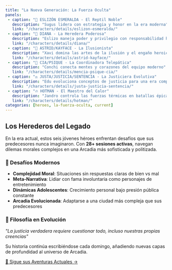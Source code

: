```yaml
---
title: "La Nueva Generación: La Fuerza Oculta"
panels:
 - caption: "🦎 ESLIZÓN ESMERALDA - El Reptil Noble"
   description: "Sugus lidera con estrategia y honor en la era moderna"
   link: "/characters/details/eslizon-esmeralda/"
 - caption: "💎 DIANA - La Heredera Poderosa"
   description: "Eslizo maneja poder y privilegio con responsabilidad heroica"
   link: "/characters/details/diana/"
 - caption: "🎪 ASTRID/KAYFACE - La Ilusionista"
   description: "Xavi domina las artes de la ilusión y el engaño heroico"
   link: "/characters/details/astrid-kayface/"
 - caption: "🧿 CIA/PSIQUE - La Coordinadora Telepática"
   description: "Conchi conecta mentes y corazones del equipo moderno"
   link: "/characters/details/mencia-psique-cia/"
 - caption: "⚖️ JUSTA/JUSTICIA/SENTENCIA - La Justiciera Evolutiva"
   description: "Edu evoluciona conceptos de justicia para una era compleja"
   link: "/characters/details/justa-justicia-sentencia/"
 - caption: "🔥 HOTMAN - El Maestro del Calor"
   description: "Jandro controla las fuerzas térmicas en batallas épicas"
   link: "/characters/details/hotman/"
categories: [heroes, la-fuerza-oculta, current]
---
```


## Los Herederos del Legado

En la era actual, estos seis jóvenes héroes enfrentan desafíos que sus predecesores nunca imaginaron. Con **28+ sesiones activas**, navegan dilemas morales complejos en una Arcadia más sofisticada y politizada.

### 🔮 Desafíos Modernos

- **Complejidad Moral**: Situaciones sin respuestas claras de bien vs mal
- **Meta-Narrativa**: Lidiar con fama involuntaria como personajes de entretenimiento  
- **Dinámicas Adolescentes**: Crecimiento personal bajo presión pública constante
- **Arcadia Evolucionada**: Adaptarse a una ciudad más compleja que sus predecesores

### 🌟 Filosofía en Evolución

*"La justicia verdadera requiere cuestionar todo, incluso nuestras propias creencias"*

Su historia continúa escribiéndose cada domingo, añadiendo nuevas capas de profundidad al universo de Arcadia.

[🚀 Sigue sus Aventuras Actuales →](/campaigns/la-fuerza-oculta/)